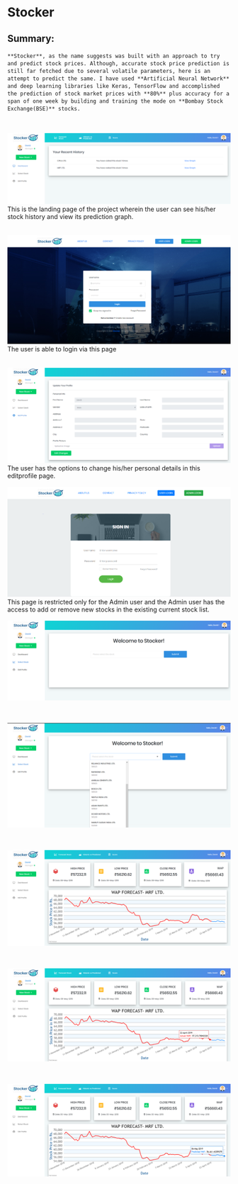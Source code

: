 # Stocker
## Summary:
`**Stocker**, as the name suggests was built with an approach to try and predict stock prices. Although, accurate stock price prediction is still far fetched due to several volatile parameters, here is an attempt to predict the same. I have used **Artificial Neural Network** and deep learning libraries like Keras, TensorFlow and accomplished the prediction of stock market prices with **80%** plus accuracy for a span of one week by building and training the mode on **Bombay Stock Exchange(BSE)** stocks.`
<br><br><br>

![](img/stocker_landingpage.jpg)
This is the landing page of the project wherein the user can see his/her stock history and view its prediction graph.
<br><br><br>
![](img/stocker_loginpage.jpg)
The user is able to login via this page
<br><br><br>
![](img/stocker_editprofile.jpg)
The user has the options to change his/her personal details in this editprofile page.
<br><br>
![](img/stocker_adminlogin.jpg)
This page is restricted only for the Admin user and the Admin user has the access to add or remove new stocks in the existing current stock list.
<br><br>
![](img/stocker_userpage.jpg)


<br><br>
![](img/stocker_stocks.jpg)

<br><br>
![](img/stocker_predictedgraph.jpg)

<br><br>
![](img/stocker_actualdate.jpg)

<br><br>
![](img/stocker_predicteddategraph.jpg)




